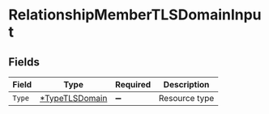 # RelationshipMemberTLSDomainInput


## Fields

| Field                                                  | Type                                                   | Required                                               | Description                                            |
| ------------------------------------------------------ | ------------------------------------------------------ | ------------------------------------------------------ | ------------------------------------------------------ |
| `Type`                                                 | [*TypeTLSDomain](../../models/shared/typetlsdomain.md) | :heavy_minus_sign:                                     | Resource type                                          |